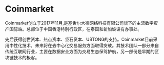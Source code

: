 # Coinmarket

Coinmarket创立于2017年11月,是塞舌尔大德网络科技有限公司旗下的主流数字资产国际站。总部位于中国香港特别行政区，在泰国和新加坡设有办事处。

先后获得创世资本、热点资本、坚石资本、UBTONG的支持。Coinmarket目前采用中性化技术，未来将在去中心化交易服务方面取得突破。其技术团队一部分来自传统互联网行业，主要在数据安全方面为交易生态保驾护航，另一部份是早期的区块链技术的极客。
